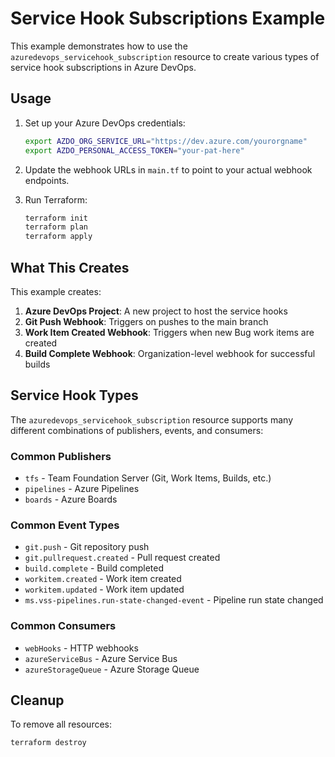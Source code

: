 # Service Hook Subscriptions Example

This example demonstrates how to use the `azuredevops_servicehook_subscription` resource to create various types of service hook subscriptions in Azure DevOps.

## Usage

1. Set up your Azure DevOps credentials:
   ```bash
   export AZDO_ORG_SERVICE_URL="https://dev.azure.com/yourorgname"
   export AZDO_PERSONAL_ACCESS_TOKEN="your-pat-here"
   ```

2. Update the webhook URLs in `main.tf` to point to your actual webhook endpoints.

3. Run Terraform:
   ```bash
   terraform init
   terraform plan
   terraform apply
   ```

## What This Creates

This example creates:

1. **Azure DevOps Project**: A new project to host the service hooks
2. **Git Push Webhook**: Triggers on pushes to the main branch
3. **Work Item Created Webhook**: Triggers when new Bug work items are created
4. **Build Complete Webhook**: Organization-level webhook for successful builds

## Service Hook Types

The `azuredevops_servicehook_subscription` resource supports many different combinations of publishers, events, and consumers:

### Common Publishers
- `tfs` - Team Foundation Server (Git, Work Items, Builds, etc.)
- `pipelines` - Azure Pipelines
- `boards` - Azure Boards

### Common Event Types
- `git.push` - Git repository push
- `git.pullrequest.created` - Pull request created
- `build.complete` - Build completed
- `workitem.created` - Work item created
- `workitem.updated` - Work item updated
- `ms.vss-pipelines.run-state-changed-event` - Pipeline run state changed

### Common Consumers
- `webHooks` - HTTP webhooks
- `azureServiceBus` - Azure Service Bus
- `azureStorageQueue` - Azure Storage Queue

## Cleanup

To remove all resources:

```bash
terraform destroy
```